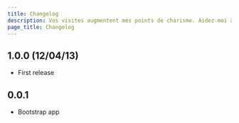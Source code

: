 ```yaml
---
title: Changelog
description: Vos visites augmentent mes points de charisme. Aidez-moi à gagner un niveau comme le barbare de naheulbeuk.
page_title: Changelog
---
```


## 1.0.0 (12/04/13)

* First release

## 0.0.1

* Bootstrap app
